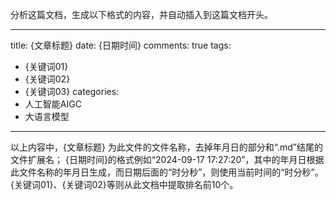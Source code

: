 分析这篇文档，生成以下格式的内容，并自动插入到这篇文档开头。

---
title: {文章标题}
date: {日期时间}
comments: true
tags:
- {关键词01}
- {关键词02}
- {关键词03}
categories:
- 人工智能AIGC
- 大语言模型
---

以上内容中，{文章标题} 为此文件的文件名称，去掉年月日的部分和“.md”结尾的文件扩展名；
{日期时间}的格式例如“2024-09-17 17:27:20”，其中的年月日根据此文件名称的年月日生成，而日期后面的“时分秒”，则使用当前时间的“时分秒”。
{关键词01}、{关键词02}等则从此文档中提取排名前10个。